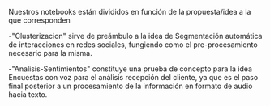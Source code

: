 Nuestros notebooks están divididos en función de la propuesta/idea a la que corresponden

-"Clusterizacion" sirve de preámbulo a la idea de Segmentación automática de interacciones en redes sociales, fungiendo como el pre-procesamiento necesario para la misma.

-"Analisis-Sentimientos" constituye una prueba de concepto para la idea Encuestas con voz para el análisis recepción del cliente, ya que es el paso final posterior a un procesamiento de la información en formato de audio hacia texto.
